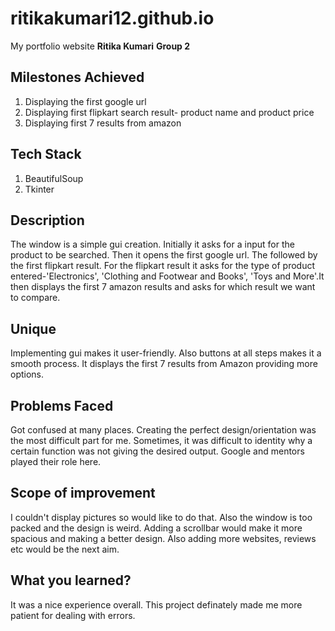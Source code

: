# ritikakumari12.github.io
My portfolio website
**Ritika Kumari**
**Group 2**
## Milestones Achieved
1. Displaying the first google url
2. Displaying first flipkart search result- product name and product price
3. Displaying first 7 results from amazon
## Tech Stack
1. BeautifulSoup
2. Tkinter
## Description
The window is a simple gui creation. Initially it asks for a input for the product to be searched. Then it opens the first google url. The followed by the first flipkart result. For the flipkart result it asks for the type of product entered-'Electronics', 'Clothing and Footwear and Books', 'Toys and More'.It then displays the first 7 amazon results and asks for which result we want to compare.
## Unique
Implementing gui makes it user-friendly. Also buttons at all steps makes it a smooth process. It displays the first 7 results from Amazon providing more options.
## Problems Faced
Got confused at many places. Creating the perfect design/orientation was the most difficult part for me. Sometimes, it was difficult to identity why a certain function was not giving the desired output. Google and mentors played their role here. 
## Scope of improvement
I couldn't display pictures so would like to do that. Also the window is too packed and the design is weird. Adding a scrollbar would make it more spacious and making a better design. Also adding more websites, reviews etc would be the next aim.
## What you learned?
It was a nice experience overall. This project definately made me more patient for dealing with errors. 
